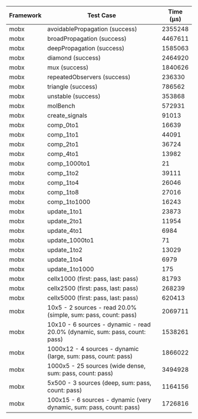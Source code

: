 | Framework | Test Case | Time (μs) |
| --- | --- | --- |
| mobx | avoidablePropagation (success) | 2355248 |
| mobx | broadPropagation (success) | 4467611 |
| mobx | deepPropagation (success) | 1585063 |
| mobx | diamond (success) | 2464920 |
| mobx | mux (success) | 1840626 |
| mobx | repeatedObservers (success) | 236330 |
| mobx | triangle (success) | 786562 |
| mobx | unstable (success) | 353868 |
| mobx | molBench | 572931 |
| mobx | create_signals | 91013 |
| mobx | comp_0to1 | 16639 |
| mobx | comp_1to1 | 44091 |
| mobx | comp_2to1 | 36724 |
| mobx | comp_4to1 | 13982 |
| mobx | comp_1000to1 | 21 |
| mobx | comp_1to2 | 39111 |
| mobx | comp_1to4 | 26046 |
| mobx | comp_1to8 | 27016 |
| mobx | comp_1to1000 | 16243 |
| mobx | update_1to1 | 23873 |
| mobx | update_2to1 | 11954 |
| mobx | update_4to1 | 6984 |
| mobx | update_1000to1 | 71 |
| mobx | update_1to2 | 13029 |
| mobx | update_1to4 | 6979 |
| mobx | update_1to1000 | 175 |
| mobx | cellx1000 (first: pass, last: pass) | 81793 |
| mobx | cellx2500 (first: pass, last: pass) | 268239 |
| mobx | cellx5000 (first: pass, last: pass) | 620413 |
| mobx | 10x5 - 2 sources - read 20.0% (simple, sum: pass, count: pass) | 2069711 |
| mobx | 10x10 - 6 sources - dynamic - read 20.0% (dynamic, sum: pass, count: pass) | 1538261 |
| mobx | 1000x12 - 4 sources - dynamic (large, sum: pass, count: pass) | 1866022 |
| mobx | 1000x5 - 25 sources (wide dense, sum: pass, count: pass) | 3494928 |
| mobx | 5x500 - 3 sources (deep, sum: pass, count: pass) | 1164156 |
| mobx | 100x15 - 6 sources - dynamic (very dynamic, sum: pass, count: pass) | 1726816 |

